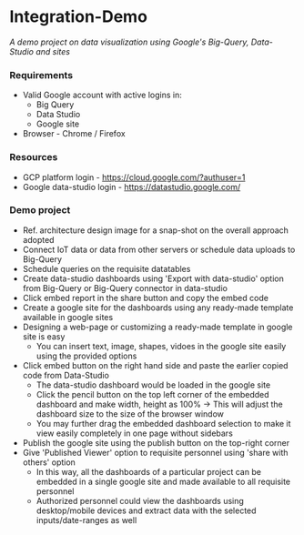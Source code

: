 # Integration-Demo
_A demo project on data visualization using Google's Big-Query, Data-Studio and sites_

### Requirements
* Valid Google account with active logins in:
  - Big Query
  - Data Studio
  - Google site
* Browser - Chrome / Firefox

### Resources
* GCP platform login - https://cloud.google.com/?authuser=1
* Google data-studio login - https://datastudio.google.com/

### Demo project
- Ref. architecture design image for a snap-shot on the overall approach adopted
- Connect IoT data or data from other servers or schedule data uploads to Big-Query
- Schedule queries on the requisite datatables
- Create data-studio dashboards using 'Export with data-studio' option from Big-Query or Big-Query connector in data-studio
- Click embed report in the share button and copy the embed code
- Create a google site for the dashboards using any ready-made template available in google sites
- Designing a web-page or customizing a ready-made template in google site is easy
  - You can insert text, image, shapes, vidoes in the google site easily using the provided options
- Click embed button on the right hand side and paste the earlier copied code from Data-Studio
  - The data-studio dashboard would be loaded in the google site
  - Click the pencil button on the top left corner of the embedded dashboard and make width, height as 100%
    -> This will adjust the dashboard size to the size of the browser window
  - You may further drag the embedded dashboard selection to make it view easily completely in one page without sidebars
- Publish the google site using the publish button on the top-right corner
- Give 'Published Viewer' option to requisite personnel using 'share with others' option
  - In this way, all the dashboards of a particular project can be embedded in a single google site and made available to all requisite personnel
  - Authorized personnel could view the dashboards using desktop/mobile devices and extract data with the selected inputs/date-ranges as well 
